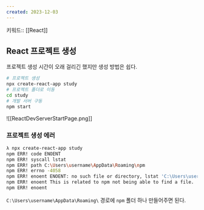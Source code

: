 ```yaml
---
created: 2023-12-03
---
```

키워드:: [[React]]

## React 프로젝트 생성

프로젝트 생성 시간이 오래 걸리긴 했지만 생성 방법은 쉽다.

```bash
# 프로젝트 생성
npx create-react-app study
# 프로젝트 폴더로 이동
cd study
# 개발 서버 구동
npm start
```

![[ReactDevServerStartPage.png]]

### 프로젝트 생성 에러

```bash
λ npx create-react-app study
npm ERR! code ENOENT
npm ERR! syscall lstat
npm ERR! path C:\Users\username\AppData\Roaming\npm
npm ERR! errno -4058
npm ERR! enoent ENOENT: no such file or directory, lstat 'C:\Users\username\AppData\Roaming\npm'
npm ERR! enoent This is related to npm not being able to find a file.
npm ERR! enoent
```

`C:\Users\username\AppData\Roaming\` 경로에 `npm` 폴더 하나 만들어주면 된다.